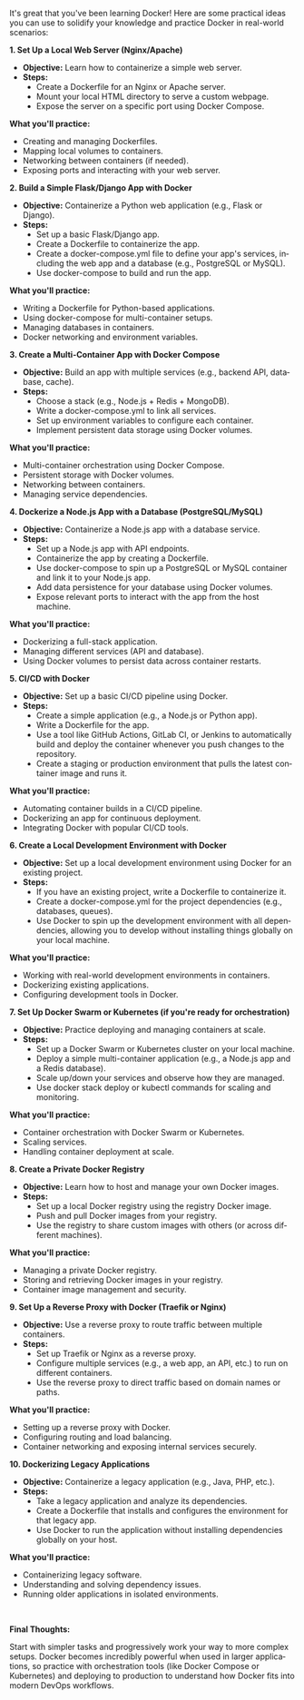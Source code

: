 <div lang="EN-US" link="#467886" vlink="#96607D" style="word-wrap:break-word"><div class="adM">
</div><div><div class="adM">
</div><p>It's great that you've been learning Docker! Here are some practical ideas you can use to solidify your knowledge and practice Docker in real-world scenarios:<u></u><u></u></p>
<p><b>1. Set Up a Local Web Server (Nginx/Apache)</b><u></u><u></u></p>
<ul style="margin-top:0in" type="disc">
<li><b>Objective:</b> Learn how to containerize a simple web server.<u></u><u></u></li><li><b>Steps:</b><u></u><u></u></li><ul style="margin-top:0in" type="disc">
<li>Create a Dockerfile for an Nginx or Apache server.<u></u><u></u></li><li>Mount your local HTML directory to serve a custom webpage.<u></u><u></u></li><li>Expose the server on a specific port using Docker Compose.<u></u><u></u></li></ul>
</ul>
<p><b>What you'll practice:</b><u></u><u></u></p>
<ul style="margin-top:0in" type="disc">
<li>Creating and managing Dockerfiles.<u></u><u></u></li><li>Mapping local volumes to containers.<u></u><u></u></li><li>Networking between containers (if needed).<u></u><u></u></li><li>Exposing ports and interacting with your web server.<u></u><u></u></li></ul>
<p><b>2. Build a Simple Flask/Django App with Docker</b><u></u><u></u></p>
<ul style="margin-top:0in" type="disc">
<li><b>Objective:</b> Containerize a Python web application (e.g., Flask or Django).<u></u><u></u></li><li><b>Steps:</b><u></u><u></u></li><ul style="margin-top:0in" type="disc">
<li>Set up a basic Flask/Django app.<u></u><u></u></li><li>Create a Dockerfile to containerize the app.<u></u><u></u></li><li>Create a docker-compose.yml file to define your app's services, including the web app and a database (e.g., PostgreSQL or MySQL).<u></u><u></u></li><li>Use docker-compose to build and run the app.<u></u><u></u></li></ul>
</ul>
<p><b>What you'll practice:</b><u></u><u></u></p>
<ul style="margin-top:0in" type="disc">
<li>Writing a Dockerfile for Python-based applications.<u></u><u></u></li><li>Using docker-compose for multi-container setups.<u></u><u></u></li><li>Managing databases in containers.<u></u><u></u></li><li>Docker networking and environment variables.<u></u><u></u></li></ul>
<p><b>3. Create a Multi-Container App with Docker Compose</b><u></u><u></u></p>
<ul style="margin-top:0in" type="disc">
<li><b>Objective:</b> Build an app with multiple services (e.g., backend API, database, cache).<u></u><u></u></li><li><b>Steps:</b><u></u><u></u></li><ul style="margin-top:0in" type="disc">
<li>Choose a stack (e.g., Node.js + Redis + MongoDB).<u></u><u></u></li><li>Write a docker-compose.yml to link all services.<u></u><u></u></li><li>Set up environment variables to configure each container.<u></u><u></u></li><li>Implement persistent data storage using Docker volumes.<u></u><u></u></li></ul>
</ul>
<p><b>What you'll practice:</b><u></u><u></u></p>
<ul style="margin-top:0in" type="disc">
<li>Multi-container orchestration using Docker Compose.<u></u><u></u></li><li>Persistent storage with Docker volumes.<u></u><u></u></li><li>Networking between containers.<u></u><u></u></li><li>Managing service dependencies.<u></u><u></u></li></ul>
<p><b>4. Dockerize a Node.js App with a Database (PostgreSQL/MySQL)</b><u></u><u></u></p>
<ul style="margin-top:0in" type="disc">
<li><b>Objective:</b> Containerize a Node.js app with a database service.<u></u><u></u></li><li><b>Steps:</b><u></u><u></u></li><ul style="margin-top:0in" type="disc">
<li>Set up a Node.js app with API endpoints.<u></u><u></u></li><li>Containerize the app by creating a Dockerfile.<u></u><u></u></li><li>Use docker-compose to spin up a PostgreSQL or MySQL container and link it to your Node.js app.<u></u><u></u></li><li>Add data persistence for your database using Docker volumes.<u></u><u></u></li><li>Expose relevant ports to interact with the app from the host machine.<u></u><u></u></li></ul>
</ul>
<p><b>What you'll practice:</b><u></u><u></u></p>
<ul style="margin-top:0in" type="disc">
<li>Dockerizing a full-stack application.<u></u><u></u></li><li>Managing different services (API and database).<u></u><u></u></li><li>Using Docker volumes to persist data across container restarts.<u></u><u></u></li></ul>
<p><b>5. CI/CD with Docker</b><u></u><u></u></p>
<ul style="margin-top:0in" type="disc">
<li><b>Objective:</b> Set up a basic CI/CD pipeline using Docker.<u></u><u></u></li><li><b>Steps:</b><u></u><u></u></li><ul style="margin-top:0in" type="disc">
<li>Create a simple application (e.g., a Node.js or Python app).<u></u><u></u></li><li>Write a Dockerfile for the app.<u></u><u></u></li><li>Use a tool like GitHub Actions, GitLab CI, or Jenkins to automatically build and deploy the container whenever you push changes to the repository.<u></u><u></u></li><li>Create a staging or production environment that pulls the latest container image and runs it.<u></u><u></u></li></ul>
</ul>
<p><b>What you'll practice:</b><u></u><u></u></p>
<ul style="margin-top:0in" type="disc">
<li>Automating container builds in a CI/CD pipeline.<u></u><u></u></li><li>Dockerizing an app for continuous deployment.<u></u><u></u></li><li>Integrating Docker with popular CI/CD tools.<u></u><u></u></li></ul>
<p><b>6. Create a Local Development Environment with Docker</b><u></u><u></u></p>
<ul style="margin-top:0in" type="disc">
<li><b>Objective:</b> Set up a local development environment using Docker for an existing project.<u></u><u></u></li><li><b>Steps:</b><u></u><u></u></li><ul style="margin-top:0in" type="disc">
<li>If you have an existing project, write a Dockerfile to containerize it.<u></u><u></u></li><li>Create a docker-compose.yml for the project dependencies (e.g., databases, queues).<u></u><u></u></li><li>Use Docker to spin up the development environment with all dependencies, allowing you to develop without installing things globally on your local machine.<u></u><u></u></li></ul>
</ul>
<p><b>What you'll practice:</b><u></u><u></u></p>
<ul style="margin-top:0in" type="disc">
<li>Working with real-world development environments in containers.<u></u><u></u></li><li>Dockerizing existing applications.<u></u><u></u></li><li>Configuring development tools in Docker.<u></u><u></u></li></ul>
<p><b>7. Set Up Docker Swarm or Kubernetes (if you're ready for orchestration)</b><u></u><u></u></p>
<ul style="margin-top:0in" type="disc">
<li><b>Objective:</b> Practice deploying and managing containers at scale.<u></u><u></u></li><li><b>Steps:</b><u></u><u></u></li><ul style="margin-top:0in" type="disc">
<li>Set up a Docker Swarm or Kubernetes cluster on your local machine.<u></u><u></u></li><li>Deploy a simple multi-container application (e.g., a Node.js app and a Redis database).<u></u><u></u></li><li>Scale up/down your services and observe how they are managed.<u></u><u></u></li><li>Use docker stack deploy or kubectl commands for scaling and monitoring.<u></u><u></u></li></ul>
</ul>
<p><b>What you'll practice:</b><u></u><u></u></p>
<ul style="margin-top:0in" type="disc">
<li>Container orchestration with Docker Swarm or Kubernetes.<u></u><u></u></li><li>Scaling services.<u></u><u></u></li><li>Handling container deployment at scale.<u></u><u></u></li></ul>
<p><b>8. Create a Private Docker Registry</b><u></u><u></u></p>
<ul style="margin-top:0in" type="disc">
<li><b>Objective:</b> Learn how to host and manage your own Docker images.<u></u><u></u></li><li><b>Steps:</b><u></u><u></u></li><ul style="margin-top:0in" type="disc">
<li>Set up a local Docker registry using the registry Docker image.<u></u><u></u></li><li>Push and pull Docker images from your registry.<u></u><u></u></li><li>Use the registry to share custom images with others (or across different machines).<u></u><u></u></li></ul>
</ul>
<p><b>What you'll practice:</b><u></u><u></u></p>
<ul style="margin-top:0in" type="disc">
<li>Managing a private Docker registry.<u></u><u></u></li><li>Storing and retrieving Docker images in your registry.<u></u><u></u></li><li>Container image management and security.<u></u><u></u></li></ul>
<p><b>9. Set Up a Reverse Proxy with Docker (Traefik or Nginx)</b><u></u><u></u></p>
<ul style="margin-top:0in" type="disc">
<li><b>Objective:</b> Use a reverse proxy to route traffic between multiple containers.<u></u><u></u></li><li><b>Steps:</b><u></u><u></u></li><ul style="margin-top:0in" type="disc">
<li>Set up Traefik or Nginx as a reverse proxy.<u></u><u></u></li><li>Configure multiple services (e.g., a web app, an API, etc.) to run on different containers.<u></u><u></u></li><li>Use the reverse proxy to direct traffic based on domain names or paths.<u></u><u></u></li></ul>
</ul>
<p><b>What you'll practice:</b><u></u><u></u></p>
<ul style="margin-top:0in" type="disc">
<li>Setting up a reverse proxy with Docker.<u></u><u></u></li><li>Configuring routing and load balancing.<u></u><u></u></li><li>Container networking and exposing internal services securely.<u></u><u></u></li></ul>
<p><b>10. Dockerizing Legacy Applications</b><u></u><u></u></p>
<ul style="margin-top:0in" type="disc">
<li><b>Objective:</b> Containerize a legacy application (e.g., Java, PHP, etc.).<u></u><u></u></li><li><b>Steps:</b><u></u><u></u></li><ul style="margin-top:0in" type="disc">
<li>Take a legacy application and analyze its dependencies.<u></u><u></u></li><li>Create a Dockerfile that installs and configures the environment for that legacy app.<u></u><u></u></li><li>Use Docker to run the application without installing dependencies globally on your host.<u></u><u></u></li></ul>
</ul>
<p><b>What you'll practice:</b><u></u><u></u></p>
<ul style="margin-top:0in" type="disc">
<li>Containerizing legacy software.<u></u><u></u></li><li>Understanding and solving dependency issues.<u></u><u></u></li><li>Running older applications in isolated environments.<u></u><u></u></li></ul>
<p><u></u>&nbsp;<u></u></p>
<p><b>Final Thoughts:</b><u></u><u></u></p>
<p>Start with simpler tasks and progressively work your way to more complex setups. Docker becomes incredibly powerful when used in larger applications, so practice with orchestration tools (like Docker Compose or Kubernetes) and deploying to production
 to understand how Docker fits into modern DevOps workflows.<u></u><u></u></p>
<p class="MsoNormal"><span style="font-size:11.0pt"><u></u>&nbsp;<u></u></span></p>
</div>
</div></div>
